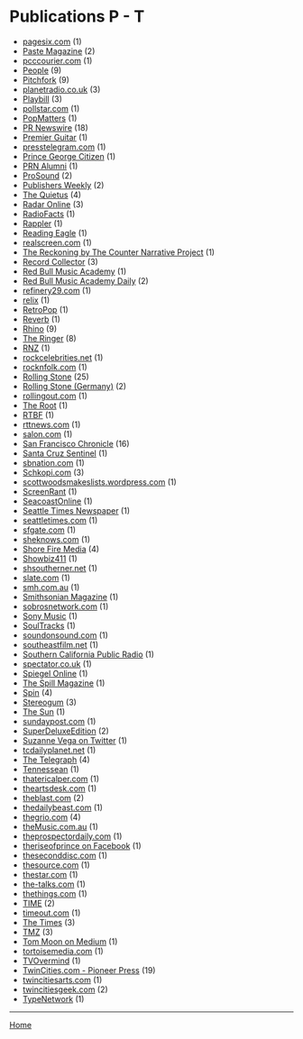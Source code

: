 # Publications P - T

  * [pagesix.com](./pagesix-com/index.md) (1)
  * [Paste Magazine](./paste-magazine/index.md) (2)
  * [pcccourier.com](./pcccourier-com/index.md) (1)
  * [People](./people/index.md) (9)
  * [Pitchfork](./pitchfork/index.md) (9)
  * [planetradio.co.uk](./planetradio-co-uk/index.md) (3)
  * [Playbill](./playbill/index.md) (3)
  * [pollstar.com](./pollstar-com/index.md) (1)
  * [PopMatters](./popmatters/index.md) (1)
  * [PR Newswire](./pr-newswire/index.md) (18)
  * [Premier Guitar](./premier-guitar/index.md) (1)
  * [presstelegram.com](./presstelegram-com/index.md) (1)
  * [Prince George Citizen](./prince-george-citizen/index.md) (1)
  * [PRN Alumni](./prn-alumni/index.md) (1)
  * [ProSound](./prosound/index.md) (2)
  * [Publishers Weekly](./publishers-weekly/index.md) (2)
  * [The Quietus](./the-quietus/index.md) (4)
  * [Radar Online](./radar-online/index.md) (3)
  * [RadioFacts](./radiofacts/index.md) (1)
  * [Rappler](./rappler/index.md) (1)
  * [Reading Eagle](./reading-eagle/index.md) (1)
  * [realscreen.com](./realscreen-com/index.md) (1)
  * [The Reckoning by The Counter Narrative Project](./the-reckoning-by-the-counter-narrative-project/index.md) (1)
  * [Record Collector](./record-collector/index.md) (3)
  * [Red Bull Music Academy](./red-bull-music-academy/index.md) (1)
  * [Red Bull Music Academy Daily](./red-bull-music-academy-daily/index.md) (2)
  * [refinery29.com](./refinery29-com/index.md) (1)
  * [relix](./relix/index.md) (1)
  * [RetroPop](./retropop/index.md) (1)
  * [Reverb](./reverb/index.md) (1)
  * [Rhino](./rhino/index.md) (9)
  * [The Ringer](./the-ringer/index.md) (8)
  * [RNZ](./rnz/index.md) (1)
  * [rockcelebrities.net](./rockcelebrities-net/index.md) (1)
  * [rocknfolk.com](./rocknfolk-com/index.md) (1)
  * [Rolling Stone](./rolling-stone/index.md) (25)
  * [Rolling Stone (Germany)](./rolling-stone-germany/index.md) (2)
  * [rollingout.com](./rollingout-com/index.md) (1)
  * [The Root](./the-root/index.md) (1)
  * [RTBF](./rtbf/index.md) (1)
  * [rttnews.com](./rttnews-com/index.md) (1)
  * [salon.com](./salon-com/index.md) (1)
  * [San Francisco Chronicle](./san-francisco-chronicle/index.md) (16)
  * [Santa Cruz Sentinel](./santa-cruz-sentinel/index.md) (1)
  * [sbnation.com](./sbnation-com/index.md) (1)
  * [Schkopi.com](./schkopi-com/index.md) (3)
  * [scottwoodsmakeslists.wordpress.com](./scottwoodsmakeslists-wordpress-com/index.md) (1)
  * [ScreenRant](./screenrant/index.md) (1)
  * [SeacoastOnline](./seacoastonline/index.md) (1)
  * [Seattle Times Newspaper](./seattle-times-newspaper/index.md) (1)
  * [seattletimes.com](./seattletimes-com/index.md) (1)
  * [sfgate.com](./sfgate-com/index.md) (1)
  * [sheknows.com](./sheknows-com/index.md) (1)
  * [Shore Fire Media](./shore-fire-media/index.md) (4)
  * [Showbiz411](./showbiz411/index.md) (1)
  * [shsoutherner.net](./shsoutherner-net/index.md) (1)
  * [slate.com](./slate-com/index.md) (1)
  * [smh.com.au](./smh-com-au/index.md) (1)
  * [Smithsonian Magazine](./smithsonian-magazine/index.md) (1)
  * [sobrosnetwork.com](./sobrosnetwork-com/index.md) (1)
  * [Sony Music](./sony-music/index.md) (1)
  * [SoulTracks](./soultracks/index.md) (1)
  * [soundonsound.com](./soundonsound-com/index.md) (1)
  * [southeastfilm.net](./southeastfilm-net/index.md) (1)
  * [Southern California Public Radio](./southern-california-public-radio/index.md) (1)
  * [spectator.co.uk](./spectator-co-uk/index.md) (1)
  * [Spiegel Online](./spiegel-online/index.md) (1)
  * [The Spill Magazine](./the-spill-magazine/index.md) (1)
  * [Spin](./spin/index.md) (4)
  * [Stereogum](./stereogum/index.md) (3)
  * [The Sun](./the-sun/index.md) (1)
  * [sundaypost.com](./sundaypost-com/index.md) (1)
  * [SuperDeluxeEdition](./superdeluxeedition/index.md) (2)
  * [Suzanne Vega on Twitter](./suzanne-vega-on-twitter/index.md) (1)
  * [tcdailyplanet.net](./tcdailyplanet-net/index.md) (1)
  * [The Telegraph](./the-telegraph/index.md) (4)
  * [Tennessean](./tennessean/index.md) (1)
  * [thatericalper.com](./thatericalper-com/index.md) (1)
  * [theartsdesk.com](./theartsdesk-com/index.md) (1)
  * [theblast.com](./theblast-com/index.md) (2)
  * [thedailybeast.com](./thedailybeast-com/index.md) (1)
  * [thegrio.com](./thegrio-com/index.md) (4)
  * [theMusic.com.au](./themusic-com-au/index.md) (1)
  * [theprospectordaily.com](./theprospectordaily-com/index.md) (1)
  * [theriseofprince on Facebook](./theriseofprince-on-facebook/index.md) (1)
  * [theseconddisc.com](./theseconddisc-com/index.md) (1)
  * [thesource.com](./thesource-com/index.md) (1)
  * [thestar.com](./thestar-com/index.md) (1)
  * [the-talks.com](./the-talks-com/index.md) (1)
  * [thethings.com](./thethings-com/index.md) (1)
  * [TIME](./time/index.md) (2)
  * [timeout.com](./timeout-com/index.md) (1)
  * [The Times](./the-times/index.md) (3)
  * [TMZ](./tmz/index.md) (3)
  * [Tom Moon on Medium](./tom-moon-on-medium/index.md) (1)
  * [tortoisemedia.com](./tortoisemedia-com/index.md) (1)
  * [TVOvermind](./tvovermind/index.md) (1)
  * [TwinCities.com - Pioneer Press](./twincities-com-pioneer-press/index.md) (19)
  * [twincitiesarts.com](./twincitiesarts-com/index.md) (1)
  * [twincitiesgeek.com](./twincitiesgeek-com/index.md) (2)
  * [TypeNetwork](./typenetwork/index.md) (1)

----

[Home](../index.md)
